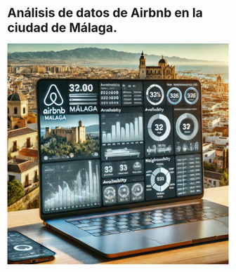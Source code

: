 # Análisis de datos de Airbnb en la ciudad de Málaga.

![Portada del Proyecto](./Airbnb_malaga.png)
